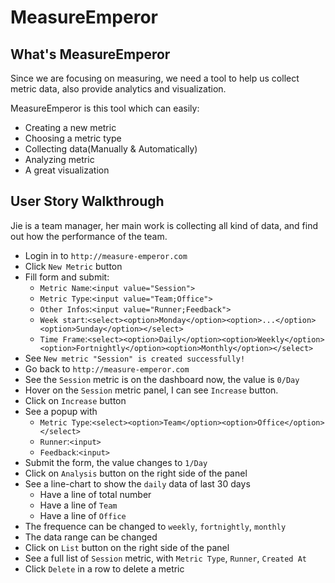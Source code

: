 # MeasureEmperor

## What's MeasureEmperor
Since we are focusing on measuring, we need a tool
to help us collect metric data, also provide analytics
and visualization.

MeasureEmperor is this tool which can easily:
* Creating a new metric
* Choosing a metric type
* Collecting data(Manually & Automatically)
* Analyzing metric
* A great visualization

## User Story Walkthrough

Jie is a team manager, her main work is collecting
all kind of data, and find out how the performance of
the team.

* Login in to `http://measure-emperor.com`
* Click `New Metric` button
* Fill form and submit:
  * `Metric Name`:`<input value="Session">`
  * `Metric Type`:`<input value="Team;Office">`
  * `Other Infos`:`<input value="Runner;Feedback">`
  * `Week start`:`<select><option>Monday</option><option>...</option><option>Sunday</option></select>`
  * `Time Frame`:`<select><option>Daily</option><option>Weekly</option><option>Fortnightly</option><option>Monthly</option></select>`
* See `New metric "Session" is created successfully!`
* Go back to `http://measure-emperor.com`
* See the `Session` metric is on the dashboard now, the value is `0/Day`
* Hover on the `Session` metric panel, I can see `Increase`
button.
* Click on `Increase` button
* See a popup with
  * `Metric Type`:`<select><option>Team</option><option>Office</option></select>`
  * `Runner`:`<input>`
  * `Feedback`:`<input>`
* Submit the form, the value changes to `1/Day`
* Click on `Analysis` button on the right side of the panel
* See a line-chart to show the `daily` data of last 30 days
  * Have a line of total number
  * Have a line of `Team`
  * Have a line of `Office`
* The frequence can be changed to `weekly`, `fortnightly`, `monthly`
* The data range can be changed
* Click on `List` button on the right side of the panel
* See a full list of `Session` metric, with `Metric Type`, `Runner`, `Created At`
* Click `Delete` in a row to delete a metric
